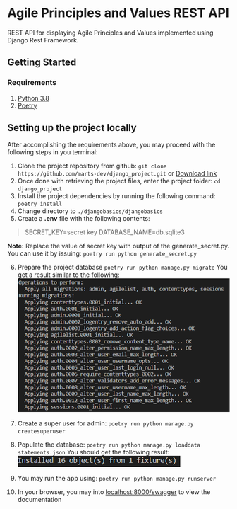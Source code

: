 # Agile Principles and Values REST API
REST API for displaying Agile Principles and Values
implemented using Django Rest Framework.

## Getting Started
### Requirements
1. [Python 3.8](https://wiki.python.org/moin/BeginnersGuide/Download)
2. [Poetry](https://python-poetry.org/docs/)

## Setting up the project locally
After accomplishing the requirements above, you may proceed with the following steps in you terminal:
1. Clone the project repository from github:
`git clone https://github.com/marts-dev/django_project.git`
or
[Download link](https://github.com/marts-dev/django_project/archive/master.zip)
2. Once done with retrieving the project files, enter the project folder:
`cd django_project`
3. Install the project dependencies by running the following command:
`poetry install`
4. Change directory to `./djangobasics/djangobasics`
5. Create a **.env** file with the following contents:
> SECRET_KEY=secret key
> DATABASE_NAME=db.sqlite3

**Note:** Replace the value of secret key with output of the generate_secret.py.
You can use it by issuing: `poetry run python generate_secret.py`

6. Prepare the project database
`poetry run python manage.py migrate`
You get a result similar to the following:
![migrate result](/djangobasics/screenshots/migrate.png)

7. Create a super user for admin: `poetry run python manage.py createsuperuser`

8. Populate the database: `poetry run python manage.py loaddata statements.json`
You should get the following result:
![loaddata result](/djangobasics/screenshots/loaddata.png)

9. You may run the app using: `poetry run python manage.py runserver`

10. In your browser, you may into [localhost:8000/swagger](localhost:8000/swagger) to view the documentation